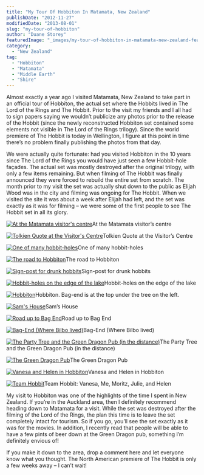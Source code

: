 ```yaml
---
title: "My Tour Of Hobbiton In Matamata, New Zealand"
publishDate: "2012-11-27"
modifiedDate: "2013-08-01"
slug: "my-tour-of-hobbiton"
author: "Duane Storey"
featuredImage: "_images/my-tour-of-hobbiton-in-matamata-new-zealand-featured.jpg"
category:
  - "New Zealand"
tag:
  - "Hobbiton"
  - "Matamata"
  - "Middle Earth"
  - "Shire"
---
```


Almost exactly a year ago I visited Matamata, New Zealand to take part in an official tour of Hobbiton, the actual set where the Hobbits lived in The Lord of the Rings and The Hobbit. Prior to the visit my friends and I all had to sign papers saying we wouldn’t publicize any photos prior to the release of the Hobbit (since the newly reconstructed Hobbiton set contained some elements not visible in The Lord of the Rings trilogy). Since the world premiere of The Hobbit is today in Wellington, I figure at this point in time there’s no problem finally publishing the photos from that day.

We were actually quite fortunate: had you visited Hobbiton in the 10 years since The Lord of the Rings you would have just seen a few Hobbit-hole façades. The actual set was mostly destroyed after the original trilogy, with only a few items remaining. But when filming of The Hobbit was finally announced they were forced to rebuild the entire set from scratch. The month prior to my visit the set was actually shut down to the public as Elijah Wood was in the city and filming was ongoing for The Hobbit. When we visited the site it was about a week after Elijah had left, and the set was exactly as it was for filming – we were some of the first people to see The Hobbit set in all its glory.

[![](_images/my-tour-of-hobbiton-in-matamata-new-zealand-1.jpg "At the Matamata visitor's centre")](_images/my-tour-of-hobbiton-in-matamata-new-zealand-1.jpg)At the Matamata visitor’s centre



[![](_images/my-tour-of-hobbiton-in-matamata-new-zealand-2.jpg "Tolkien Quote at the Visitor's Centre")](_images/my-tour-of-hobbiton-in-matamata-new-zealand-2.jpg)Tolkien Quote at the Visitor’s Centre



[![](_images/my-tour-of-hobbiton-in-matamata-new-zealand-3.jpg "One of many hobbit-holes")](_images/my-tour-of-hobbiton-in-matamata-new-zealand-3.jpg)One of many hobbit-holes



[![](_images/my-tour-of-hobbiton-in-matamata-new-zealand-4.jpg "The road to Hobbiton")](_images/my-tour-of-hobbiton-in-matamata-new-zealand-4.jpg)The road to Hobbiton



[![](_images/my-tour-of-hobbiton-in-matamata-new-zealand-5.jpg "Sign-post for drunk hobbits")](_images/my-tour-of-hobbiton-in-matamata-new-zealand-5.jpg)Sign-post for drunk hobbits



[![](_images/my-tour-of-hobbiton-in-matamata-new-zealand-6.jpg "Hobbit-holes on the edge of the lake")](_images/my-tour-of-hobbiton-in-matamata-new-zealand-6.jpg)Hobbit-holes on the edge of the lake



[![](_images/my-tour-of-hobbiton-in-matamata-new-zealand-7.jpg "Hobbiton")](_images/my-tour-of-hobbiton-in-matamata-new-zealand-7.jpg)Hobbiton. Bag-end is at the top under the tree on the left.



[![](_images/my-tour-of-hobbiton-in-matamata-new-zealand-8.jpg "Sam's House")](_images/my-tour-of-hobbiton-in-matamata-new-zealand-8.jpg)Sam’s House



[![](_images/my-tour-of-hobbiton-in-matamata-new-zealand-9.jpg "Road up to Bag End")](_images/my-tour-of-hobbiton-in-matamata-new-zealand-9.jpg)Road up to Bag End



[![](_images/my-tour-of-hobbiton-in-matamata-new-zealand-10.jpg "Bag-End (Where Bilbo lived)")](_images/my-tour-of-hobbiton-in-matamata-new-zealand-10.jpg)Bag-End (Where Bilbo lived)



[![](_images/my-tour-of-hobbiton-in-matamata-new-zealand-11.jpg "The Party Tree and the Green Dragon Pub (in the distance)")](_images/my-tour-of-hobbiton-in-matamata-new-zealand-11.jpg)The Party Tree and the Green Dragon Pub (in the distance)



[![](_images/my-tour-of-hobbiton-in-matamata-new-zealand-12.jpg "The Green Dragon Pub")](_images/my-tour-of-hobbiton-in-matamata-new-zealand-12.jpg)The Green Dragon Pub



[![](_images/my-tour-of-hobbiton-in-matamata-new-zealand-13.jpg "Vanesa and Helen in Hobbiton")](_images/my-tour-of-hobbiton-in-matamata-new-zealand-13.jpg)Vanesa and Helen in Hobbiton



[![](_images/my-tour-of-hobbiton-in-matamata-new-zealand-14.jpg "Team Hobbit")](_images/my-tour-of-hobbiton-in-matamata-new-zealand-14.jpg)Team Hobbit: Vanesa, Me, Moritz, Julie, and Helen



My visit to Hobbiton was one of the highlights of the time I spent in New Zealand. If you’re in the Auckland area, then I definitely recommend heading down to Matamata for a visit. While the set was destroyed after the filming of the Lord of the Rings, the plan this time is to leave the set completely intact for tourism. So if you go, you’ll see the set exactly as it was for the movies. In addition, I recently read that people will be able to have a few pints of beer down at the Green Dragon pub, something I’m definitely envious of!

If you make it down to the area, drop a comment here and let everyone know what you thought. The North American premiere of The Hobbit is only a few weeks away – I can’t wait!